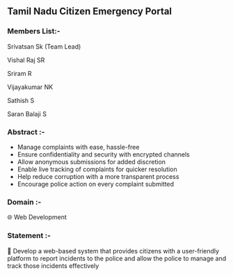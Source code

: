 ## Tamil Nadu Citizen Emergency Portal

### Members List:-

Srivatsan Sk (Team Lead)

Vishal Raj SR

Sriram R

Vijayakumar NK

Sathish S

Saran Balaji S

### Abstract :-

- Manage complaints with ease, hassle-free
- Ensure confidentiality and security with encrypted channels
- Allow anonymous submissions for added discretion
- Enable live tracking of complaints for quicker resolution
- Help reduce corruption with a more transparent process
- Encourage police action on every complaint submitted

### Domain :-

<aside>
🌐 		Web Development

</aside>

### Statement :-

<aside>
📝 Develop a web-based system that provides citizens with a user-friendly platform to report incidents to the police and allow the police to manage and track those incidents effectively

</aside>